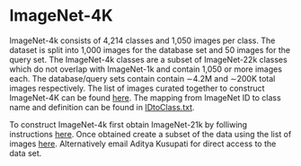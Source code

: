 # ImageNet-4K
ImageNet-4k consists of 4,214 classes and 1,050 images per class. The dataset is split into 1,000 images for the database set and 50 images for the query set. The ImageNet-4k classes are a subset of ImageNet-22k classes which do not overlap with ImageNet-1k and contain 1,050 or more images each. The database/query sets contain contain ∼4.2M and ∼200K total images respectively. The list of images curated together to construct ImageNet-4K can be found [here](https://drive.google.com/drive/u/1/folders/1HFg0FzC5bJgG9h1EShhl1mBgsqpIEydT). The mapping from ImageNet ID to class name and definition can be found in [IDtoClass.txt](IDtoClass.txt).

To construct ImageNet-4k first obtain ImageNet-21k by folliwing instructions [here](https://github.com/Alibaba-MIIL/ImageNet21K/blob/main/dataset_preprocessing/processing_instructions.md). Once obtained create a subset of the data using the list of images [here](https://drive.google.com/drive/u/1/folders/1HFg0FzC5bJgG9h1EShhl1mBgsqpIEydT). Alternatively email Aditya Kusupati for direct access to the data set. 
